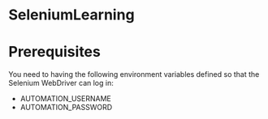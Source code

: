 # SeleniumLearning
# Prerequisites
You need to having the following environment variables defined so that the Selenium WebDriver can log in:
* AUTOMATION_USERNAME
* AUTOMATION_PASSWORD